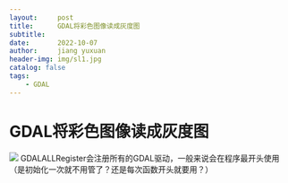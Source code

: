 ```yaml
---
layout:     post
title:      GDAL将彩色图像读成灰度图
subtitle:   
date:       2022-10-07
author:     jiang yuxuan
header-img: img/sl1.jpg
catalog: false
tags:
    - GDAL
---
```



# **GDAL将彩色图像读成灰度图**
<img src="{{site.baseurl}}/blogImg/221007_1.png">   
GDALALLRegister会注册所有的GDAL驱动，一般来说会在程序最开头使用（是初始化一次就不用管了？还是每次函数开头就要用？）  

  


